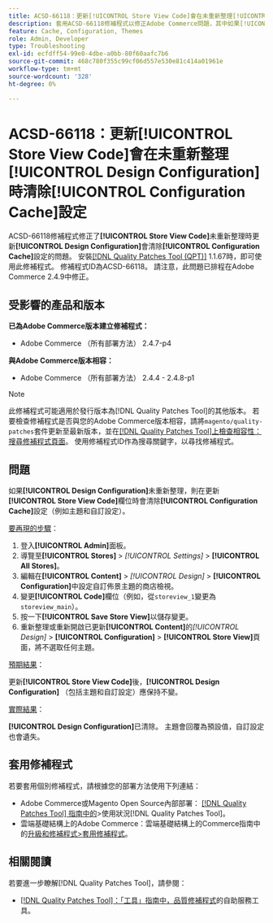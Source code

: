 ```yaml
---
title: ACSD-66118：更新[!UICONTROL Store View Code]會在未重新整理[!UICONTROL Design Configuration]時清除[!UICONTROL Configuration Cache]設定
description: 套用ACSD-66118修補程式以修正Adobe Commerce問題，其中如果[!UICONTROL Store View Code]未正確重新整理，更新[!UICONTROL Design Configuration]會清除[!UICONTROL Configuration Cache] （主題和自訂設定）。
feature: Cache, Configuration, Themes
role: Admin, Developer
type: Troubleshooting
exl-id: ecfdff54-99e0-4dbe-a0bb-80f60aafc7b6
source-git-commit: 468c780f355c99cf06d557e530e81c414a01961e
workflow-type: tm+mt
source-wordcount: '328'
ht-degree: 0%

---
```


# ACSD-66118：更新&#x200B;**[!UICONTROL Store View Code]**&#x200B;會在未重新整理&#x200B;**[!UICONTROL Design Configuration]**&#x200B;時清除&#x200B;**[!UICONTROL Configuration Cache]**&#x200B;設定

ACSD-66118修補程式修正了&#x200B;**[!UICONTROL Store View Code]**&#x200B;未重新整理時更新&#x200B;**[!UICONTROL Design Configuration]**&#x200B;會清除&#x200B;**[!UICONTROL Configuration Cache]**&#x200B;設定的問題。 安裝[[!DNL Quality Patches Tool (QPT)]](/help/tools/quality-patches-tool/quality-patches-tool-to-self-serve-quality-patches.md) 1.1.67時，即可使用此修補程式。 修補程式ID為ACSD-66118。 請注意，此問題已排程在Adobe Commerce 2.4.9中修正。

## 受影響的產品和版本

**已為Adobe Commerce版本建立修補程式：**

* Adobe Commerce （所有部署方法） 2.4.7-p4

**與Adobe Commerce版本相容：**

* Adobe Commerce （所有部署方法） 2.4.4 - 2.4.8-p1

>[!NOTE]
>
>此修補程式可能適用於發行版本為[!DNL Quality Patches Tool]的其他版本。 若要檢查修補程式是否與您的Adobe Commerce版本相容，請將`magento/quality-patches`套件更新至最新版本，並在[[!DNL Quality Patches Tool]上檢查相容性：搜尋修補程式頁面](https://experienceleague.adobe.com/tools/commerce-quality-patches/index.html)。 使用修補程式ID作為搜尋關鍵字，以尋找修補程式。

## 問題

如果&#x200B;**[!UICONTROL Design Configuration]**&#x200B;未重新整理，則在更新&#x200B;**[!UICONTROL Store View Code]**&#x200B;欄位時會清除&#x200B;**[!UICONTROL Configuration Cache]**&#x200B;設定（例如主題和自訂設定）。

<u>要再現的步驟</u>：

1. 登入&#x200B;**[!UICONTROL Admin]**&#x200B;面板。
2. 導覽至&#x200B;**[!UICONTROL Stores]** > *[!UICONTROL Settings]* > **[!UICONTROL All Stores]**。
3. 編輯在&#x200B;**[!UICONTROL Content]** > *[!UICONTROL Design]* > **[!UICONTROL Configuration]**&#x200B;中設定自訂佈景主題的商店檢視。
4. 變更&#x200B;**[!UICONTROL Code]**&#x200B;欄位（例如，從`storeview_1`變更為`storeview_main`）。
5. 按一下&#x200B;**[!UICONTROL Save Store View]**&#x200B;以儲存變更。
6. 重新整理或重新開啟已更新&#x200B;**[!UICONTROL Content]**&#x200B;的&#x200B;*[!UICONTROL Design]* > **[!UICONTROL Configuration]** > **[!UICONTROL Store View]**&#x200B;頁面，將不選取任何主題。

<u>預期結果</u>：

更新&#x200B;**[!UICONTROL Store View Code]**&#x200B;後，**[!UICONTROL Design Configuration]** （包括主題和自訂設定）應保持不變。

<u>實際結果</u>：

**[!UICONTROL Design Configuration]**&#x200B;已清除。 主題會回覆為預設值，自訂設定也會遺失。

## 套用修補程式

若要套用個別修補程式，請根據您的部署方法使用下列連結：

* Adobe Commerce或Magento Open Source內部部署： [[!DNL Quality Patches Tool] 指南中的](/help/tools/quality-patches-tool/usage.md)>使用狀況[!DNL Quality Patches Tool]。
* 雲端基礎結構上的Adobe Commerce：雲端基礎結構上的Commerce指南中的[升級和修補程式>套用修補程式](https://experienceleague.adobe.com/docs/commerce-cloud-service/user-guide/develop/upgrade/apply-patches.html)。

## 相關閱讀

若要進一步瞭解[!DNL Quality Patches Tool]，請參閱：

* [[!DNL Quality Patches Tool]：「工具」指南中，品質修補程式](/help/tools/quality-patches-tool/quality-patches-tool-to-self-serve-quality-patches.md)的自助服務工具。

